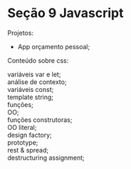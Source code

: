 # Seção 9 Javascript

Projetos:<br/>

- App orçamento pessoal;<br/>

Conteúdo sobre css:<br/>

variáveis var e let; <br/>
análise de contexto; <br/>
variáveis const; <br/>
template string; <br/>
funções; <br/>
OO; <br/>
funções construtoras; <br/>
OO literal; <br/>
design factory; <br/>
prototype; <br/>
rest & spread; <br/>
destructuring assignment; <br/>